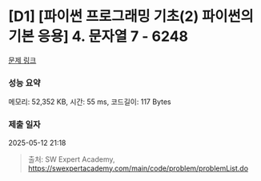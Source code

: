 # [D1] [파이썬 프로그래밍 기초(2) 파이썬의 기본 응용] 4. 문자열 7 - 6248 

[문제 링크](https://swexpertacademy.com/main/code/problem/problemDetail.do?contestProbId=AWcVDLya4swDFAU4) 

### 성능 요약

메모리: 52,352 KB, 시간: 55 ms, 코드길이: 117 Bytes

### 제출 일자

2025-05-12 21:18



> 출처: SW Expert Academy, https://swexpertacademy.com/main/code/problem/problemList.do